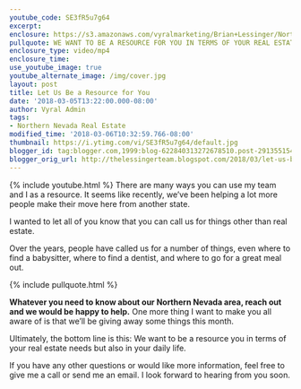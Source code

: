 ```yaml
---
youtube_code: SE3fR5u7g64
excerpt:
enclosure: https://s3.amazonaws.com/vyralmarketing/Brian+Lessinger/Northern+Nevada+Real+Estate-+Using+Us+as+a+Resource.mp4
pullquote: WE WANT TO BE A RESOURCE FOR YOU IN TERMS OF YOUR REAL ESTATE NEEDS AND ALSO IN YOUR DAILY LIFE.
enclosure_type: video/mp4
enclosure_time:
use_youtube_image: true
youtube_alternate_image: /img/cover.jpg
layout: post
title: Let Us Be a Resource for You
date: '2018-03-05T13:22:00.000-08:00'
author: Vyral Admin
tags:
- Northern Nevada Real Estate
modified_time: '2018-03-06T10:32:59.766-08:00'
thumbnail: https://i.ytimg.com/vi/SE3fR5u7g64/default.jpg
blogger_id: tag:blogger.com,1999:blog-622840313272678510.post-2913551542792765114
blogger_orig_url: http://thelessingerteam.blogspot.com/2018/03/let-us-be-resource-for-you.html
---
```

{% include youtube.html %}
There are many ways you can use my team and I as a resource. It seems like recently, we’ve been helping a lot more people make their move here from another state.

I wanted to let all of you know that you can call us for things other than real estate.

Over the years, people have called us for a number of things, even where to find a babysitter, where to find a dentist, and where to go for a great meal out.

{% include pullquote.html %}

**Whatever you need to know about our Northern Nevada area, reach out and we would be happy to help.** One more thing I want to make you all aware of is that we’ll be giving away some things this month.

Ultimately, the bottom line is this: We want to be a resource you in terms of your real estate needs but also in your daily life.

If you have any other questions or would like more information, feel free to give me a call or send me an email. I look forward to hearing from you soon.
